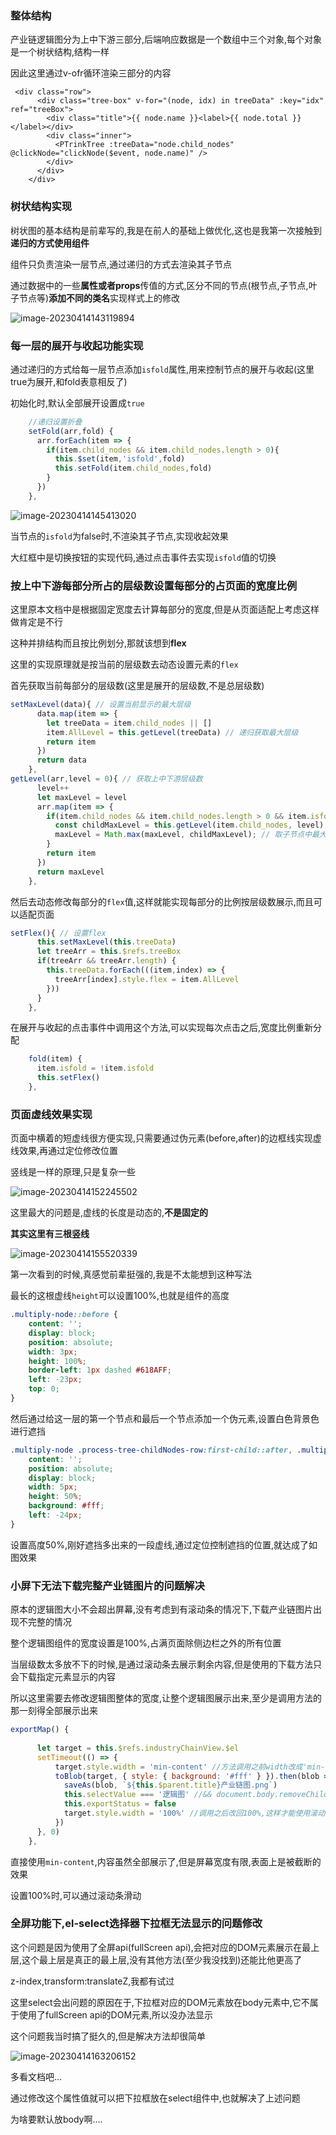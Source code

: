 ### 整体结构

产业链逻辑图分为上中下游三部分,后端响应数据是一个数组中三个对象,每个对象是一个树状结构,结构一样

因此这里通过v-ofr循环渲染三部分的内容

```vue
 <div class="row">
      <div class="tree-box" v-for="(node, idx) in treeData" :key="idx" ref="treeBox">
        <div class="title">{{ node.name }}<label>{{ node.total }}</label></div>
        <div class="inner">
          <PTrinkTree :treeData="node.child_nodes" @clickNode="clickNode($event, node.name)" />
        </div>
      </div>
    </div>
```



### 树状结构实现

树状图的基本结构是前辈写的,我是在前人的基础上做优化,这也是我第一次接触到**递归的方式使用组件**

组件只负责渲染一层节点,通过递归的方式去渲染其子节点

通过数据中的一些**属性或者props**传值的方式,区分不同的节点(根节点,子节点,叶子节点等)**添加不同的类名**实现样式上的修改

![image-20230414143119894](image/image-20230414143119894.png)



### 每一层的展开与收起功能实现

通过递归的方式给每一层节点添加`isfold`属性,用来控制节点的展开与收起(这里true为展开,和fold表意相反了)

初始化时,默认全部展开设置成`true`

```js
    //递归设置折叠
    setFold(arr,fold) {
      arr.forEach(item => {
        if(item.child_nodes && item.child_nodes.length > 0){
          this.$set(item,'isfold',fold)
          this.setFold(item.child_nodes,fold)
        }
      })
    },
```

![image-20230414145413020](image/image-20230414145413020.png)

当节点的`isfold`为false时,不渲染其子节点,实现收起效果

大红框中是切换按钮的实现代码,通过点击事件去实现`isfold`值的切换



### 按上中下游每部分所占的层级数设置每部分的占页面的宽度比例

这里原本文档中是根据固定宽度去计算每部分的宽度,但是从页面适配上考虑这样做肯定是不行

这种并排结构而且按比例划分,那就该想到**flex**

这里的实现原理就是按当前的层级数去动态设置元素的`flex`

首先获取当前每部分的层级数(这里是展开的层级数,不是总层级数)

```js
setMaxLevel(data){ // 设置当前显示的最大层级
      data.map(item => {
        let treeData = item.child_nodes || []
        item.AllLevel = this.getLevel(treeData) // 递归获取最大层级
        return item
      })
      return data
    },
getLevel(arr,level = 0){ // 获取上中下游层级数
      level++
      let maxLevel = level
      arr.map(item => {
        if(item.child_nodes && item.child_nodes.length > 0 && item.isfold){ // 有子节点且展开 isfold === true是展开,这里表意反了
          const childMaxLevel = this.getLevel(item.child_nodes, level); // 递归调用 getLevel 函数
          maxLevel = Math.max(maxLevel, childMaxLevel); // 取子节点中最大的层级值
        }
        return item 
      })
      return maxLevel
    },
```

然后去动态修改每部分的`flex`值,这样就能实现每部分的比例按层级数展示,而且可以适配页面

```js
setFlex(){ // 设置flex
      this.setMaxLevel(this.treeData)
      let treeArr = this.$refs.treeBox
      if(treeArr && treeArr.length) {
        this.treeData.forEach(((item,index) => {
          treeArr[index].style.flex = item.AllLevel
        }))
      }
    },
```

在展开与收起的点击事件中调用这个方法,可以实现每次点击之后,宽度比例重新分配

```js
    fold(item) {
      item.isfold = !item.isfold
      this.setFlex()
    },
```

### 页面虚线效果实现

页面中横着的短虚线很方便实现,只需要通过伪元素(before,after)的边框线实现虚线效果,再通过定位修改位置

竖线是一样的原理,只是复杂一些

![image-20230414152245502](image/image-20230414152245502.png)

这里最大的问题是,虚线的长度是动态的,**不是固定的**

**其实这里有三根竖线**

![image-20230414155520339](image/image-20230414155520339.png)

第一次看到的时候,真感觉前辈挺强的,我是不太能想到这种写法

最长的这根虚线`height`可以设置100%,也就是组件的高度

```css
.multiply-node::before {
    content: '';
    display: block;
    position: absolute;
    width: 3px;
    height: 100%;
    border-left: 1px dashed #618AFF;
    left: -23px;
    top: 0;
}
```

然后通过给这一层的第一个节点和最后一个节点添加一个伪元素,设置白色背景色进行遮挡

```css
.multiply-node .process-tree-childNodes-row:first-child::after, .multiply-node .process-tree-childNodes-row:last-child::after {
    content: '';
    position: absolute;
    display: block;
    width: 5px;
    height: 50%;
    background: #fff;
    left: -24px;
}
```

设置高度50%,刚好遮挡多出来的一段虚线,通过定位控制遮挡的位置,就达成了如图效果

### 小屏下无法下载完整产业链图片的问题解决

原本的逻辑图大小不会超出屏幕,没有考虑到有滚动条的情况下,下载产业链图片出现不完整的情况

整个逻辑图组件的宽度设置是100%,占满页面除侧边栏之外的所有位置

当层级数太多放不下的时候,是通过滚动条去展示剩余内容,但是使用的下载方法只会下载指定元素显示的内容

所以这里需要去修改逻辑图整体的宽度,让整个逻辑图展示出来,至少是调用方法的那一刻得全部展示出来

```js
exportMap() {
      
      let target = this.$refs.industryChainView.$el
      setTimeout(() => {
          target.style.width = 'min-content' //方法调用之前width改成'min-content'展示全部内容
          toBlob(target, { style: { background: '#fff' } }).then(blob => {
            saveAs(blob, `${this.$parent.title}产业链图.png`)
            this.selectValue === '逻辑图' //&& document.body.removeChild(target)
            this.exportStatus = false
            target.style.width = '100%' //调用之后改回100%,这样才能使用滚动条
          })
      }, 0)
    },
```

直接使用`min-content`,内容虽然全部展示了,但是屏幕宽度有限,表面上是被截断的效果

设置100%时,可以通过滚动条滑动

### 全屏功能下,el-select选择器下拉框无法显示的问题修改

这个问题是因为使用了全屏api(fullScreen api),会把对应的DOM元素展示在最上层,这个最上层是真正的最上层,没有其他方法(至少我没找到)还能比他更高了

z-index,transform:translateZ,我都有试过

这里select会出问题的原因在于,下拉框对应的DOM元素放在body元素中,它不属于使用了fullScreen api的DOM元素,所以没办法显示

这个问题我当时搞了挺久的,但是解决方法却很简单

![image-20230414163206152](image/image-20230414163206152.png)

多看文档吧...

通过修改这个属性值就可以把下拉框放在select组件中,也就解决了上述问题

为啥要默认放body啊....